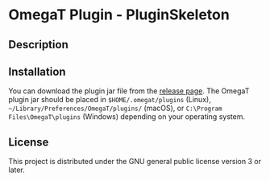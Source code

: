 # OmegaT Plugin - PluginSkeleton

## Description



## Installation

You can download the plugin jar file from the [release page](../../releases). The OmegaT plugin jar should be placed in `$HOME/.omegat/plugins` (Linux), `~/Library/Preferences/OmegaT/plugins/` (macOS), or `C:\Program Files\OmegaT\plugins` (Windows) depending on your operating system.

## License

This project is distributed under the GNU general public license version 3 or later.

